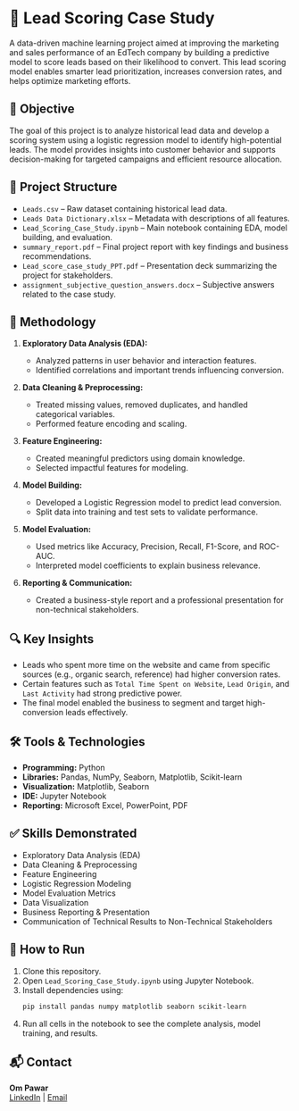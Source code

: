 # 🎯 Lead Scoring Case Study

A data-driven machine learning project aimed at improving the marketing and sales performance of an EdTech company by building a predictive model to score leads based on their likelihood to convert. This lead scoring model enables smarter lead prioritization, increases conversion rates, and helps optimize marketing efforts.

## 📌 Objective

The goal of this project is to analyze historical lead data and develop a scoring system using a logistic regression model to identify high-potential leads. The model provides insights into customer behavior and supports decision-making for targeted campaigns and efficient resource allocation.

## 📁 Project Structure

- `Leads.csv` – Raw dataset containing historical lead data.
- `Leads Data Dictionary.xlsx` – Metadata with descriptions of all features.
- `Lead_Scoring_Case_Study.ipynb` – Main notebook containing EDA, model building, and evaluation.
- `summary_report.pdf` – Final project report with key findings and business recommendations.
- `Lead_score_case_study_PPT.pdf` – Presentation deck summarizing the project for stakeholders.
- `assignment_subjective_question_answers.docx` – Subjective answers related to the case study.

## 🧠 Methodology

1. **Exploratory Data Analysis (EDA):**
   - Analyzed patterns in user behavior and interaction features.
   - Identified correlations and important trends influencing conversion.

2. **Data Cleaning & Preprocessing:**
   - Treated missing values, removed duplicates, and handled categorical variables.
   - Performed feature encoding and scaling.

3. **Feature Engineering:**
   - Created meaningful predictors using domain knowledge.
   - Selected impactful features for modeling.

4. **Model Building:**
   - Developed a Logistic Regression model to predict lead conversion.
   - Split data into training and test sets to validate performance.

5. **Model Evaluation:**
   - Used metrics like Accuracy, Precision, Recall, F1-Score, and ROC-AUC.
   - Interpreted model coefficients to explain business relevance.

6. **Reporting & Communication:**
   - Created a business-style report and a professional presentation for non-technical stakeholders.

## 🔍 Key Insights

- Leads who spent more time on the website and came from specific sources (e.g., organic search, reference) had higher conversion rates.
- Certain features such as `Total Time Spent on Website`, `Lead Origin`, and `Last Activity` had strong predictive power.
- The final model enabled the business to segment and target high-conversion leads effectively.

## 🛠️ Tools & Technologies

- **Programming:** Python
- **Libraries:** Pandas, NumPy, Seaborn, Matplotlib, Scikit-learn
- **Visualization:** Matplotlib, Seaborn
- **IDE:** Jupyter Notebook
- **Reporting:** Microsoft Excel, PowerPoint, PDF

## ✅ Skills Demonstrated

- Exploratory Data Analysis (EDA)
- Data Cleaning & Preprocessing
- Feature Engineering
- Logistic Regression Modeling
- Model Evaluation Metrics
- Data Visualization
- Business Reporting & Presentation
- Communication of Technical Results to Non-Technical Stakeholders

## 🚀 How to Run

1. Clone this repository.
2. Open `Lead_Scoring_Case_Study.ipynb` using Jupyter Notebook.
3. Install dependencies using:
   ```bash
   pip install pandas numpy matplotlib seaborn scikit-learn
4. Run all cells in the notebook to see the complete analysis, model training, and results.

## 📬 Contact

**Om Pawar**  
[LinkedIn](https://www.linkedin.com/in/pawarom14/) | [Email](pawarom14112002@gmail.com) 
